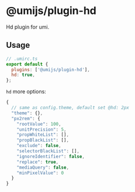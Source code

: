 # @umijs/plugin-hd

Hd plugin for umi.

## Usage

```js
// .umirc.ts
export default {
  plugins: ['@umijs/plugin-hd'],
  hd: true,
};
```

`hd` more options:

```js
{
  // same as config.theme, default set @hd: 2px
  "theme": {},
  "px2rem": {
    "rootValue": 100,
    "unitPrecision": 5,
    "propWhiteList": [],
    "propBlackList": [],
    "exclude": false,
    "selectorBlackList": [],
    "ignoreIdentifier": false,
    "replace": true,
    "mediaQuery": false,
    "minPixelValue": 0
  }
}
```
